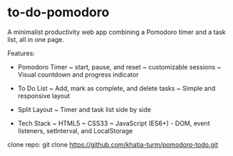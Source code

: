 # to-do-pomodoro

A minimalist productivity web app combining a Pomodoro timer and a task list, all in one page.

Features:

- Pomodoro Timer
  ~ start, pause, and reset
  ~ customizable sessions
  ~ Visual countdown and progress indicator

- To Do List
  ~ Add, mark as complete, and delete tasks
  ~ Simple and responsive layout

- Split Layout
  ~ Timer and task list side by side

- Tech Stack
  ~ HTML5
  ~ CSS33
  ~ JavaScript (ES6+) - DOM, event listeners, setInterval, and LocalStorage

clone repo:
git clone https://github.com/khatia-turm/pomodoro-todo.git
